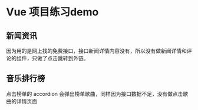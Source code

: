 # Vue 项目练习demo

## 新闻资讯
因为用的是网上找的免费接口，接口新闻详情内容没有，所以没有做新闻详情和评论的组件，只做了点击跳转到外链。

## 音乐排行榜
点击榜单的 accordion 会弹出榜单歌曲，同样因为接口数据不足，没有做点击歌曲的详情页面

##
